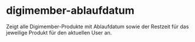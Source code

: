 # digimember-ablaufdatum
Zeigt alle Digimember-Produkte mit Ablaufdatum sowie der Restzeit für das jeweilige Produkt für den aktuellen User an.
